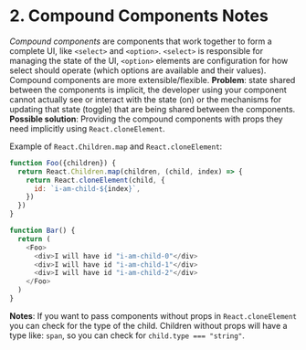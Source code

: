 # 2. Compound Components Notes

*Compound components* are components that work together to form a complete UI, like `<select>` and `<option>`. `<select>` is responsible for managing the state of the UI, `<option>` elements are configuration for how select should operate (which options are available and their values).
Compound components are more extensible/flexible.
**Problem**: state shared between the components is implicit, the developer using your component cannot actually see or interact with the state (on) or the mechanisms for updating that state (toggle) that are being shared between the components.
**Possible solution**: Providing the compound components with props they need implicitly using `React.cloneElement`.

Example of `React.Children.map` and `React.cloneElement`:

```javascript
function Foo({children}) {
  return React.Children.map(children, (child, index) => {
    return React.cloneElement(child, {
      id: `i-am-child-${index}`,
    })
  })
}

function Bar() {
  return (
    <Foo>
      <div>I will have id "i-am-child-0"</div>
      <div>I will have id "i-am-child-1"</div>
      <div>I will have id "i-am-child-2"</div>
    </Foo>
  )
}
```

**Notes**: If you want to pass components without props in `React.cloneElement` you can check for the type of the child. Children without props will have a type like: `span`, so you can check for `child.type === "string"`.
